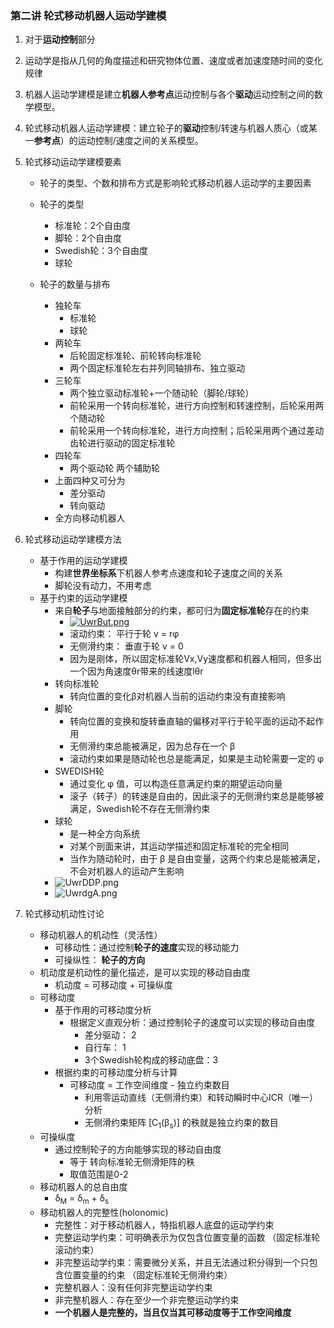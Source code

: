 ### 第二讲 轮式移动机器人运动学建模

1. 对于**运动控制**部分

2. 运动学是指从几何的角度描述和研究物体位置、速度或者加速度随时间的变化规律

3. 机器人运动学建模是建立**机器人参考点**运动控制与各个**驱动**运动控制之间的数学模型。

4. 轮式移动机器人运动学建模：建立轮子的**驱动**控制/转速与机器人质心（或某一**参考点**）的运动控制/速度之间的关系模型。

5. 轮式移动运动学建模要素

   - 轮子的类型、个数和排布方式是影响轮式移动机器人运动学的主要因素

   - 轮子的类型
     - 标准轮：2个自由度
     - 脚轮：2个自由度
     - Swedish轮：3个自由度
     - 球轮
   - 轮子的数量与排布
     - 独轮车
       - 标准轮
       - 球轮
     - 两轮车
       - 后轮固定标准轮、前轮转向标准轮
       - 两个固定标准轮左右并列同轴排布、独立驱动
     - 三轮车
       - 两个独立驱动标准轮+一个随动轮（脚轮/球轮）
       - 前轮采用一个转向标准轮，进行方向控制和转速控制，后轮采用两个随动轮
       - 前轮采用一个转向标准轮，进行方向控制；后轮采用两个通过差动齿轮进行驱动的固定标准轮
     - 四轮车
       - 两个驱动轮 两个辅助轮
     - 上面四种又可分为
       - 差分驱动
       - 转向驱动
     - 全方向移动机器人

6. 轮式移动运动学建模方法

   - 基于作用的运动学建模
     - 构建**世界坐标系**下机器人参考点速度和轮子速度之间的关系
     - 脚轮没有动力，不用考虑
   - 基于约束的运动学建模
     - 来自**轮子**与地面接触部分的约束，都可归为**固定标准轮**存在的约束
       - [![UwrBut.png](https://s1.ax1x.com/2020/07/15/UwrBut.png)](https://imgchr.com/i/UwrBut)
       - 滚动约束：     平行于轮 v = rφ
       - 无侧滑约束： 垂直于轮 v = 0
       - 因为是刚体，所以固定标准轮Vx,Vy速度都和机器人相同，但多出一个因为角速度θr带来的线速度lθr
     - 转向标准轮
       - 转向位置的变化β对机器人当前的运动约束没有直接影响
     - 脚轮
       - 转向位置的变换和旋转垂直轴的偏移对平行于轮平面的运动不起作用
       - 无侧滑约束总能被满足，因为总存在一个 β
       - 滚动约束如果是随动轮也总是能满足，如果是主动轮需要一定的 φ
     - SWEDISH轮
       - 通过变化 φ 值，可以构造任意满足约束的期望运动向量
       - 滚子（转子）的转速是自由的，因此滚子的无侧滑约束总是能够被满足，Swedish轮不存在无侧滑约束
     - 球轮
       - 是一种全方向系统
       - 对某个剖面来讲，其运动学描述和固定标准轮的完全相同
       - 当作为随动轮时，由于 β 是自由变量，这两个约束总是能被满足，不会对机器人的运动产生影响
     - ![UwrDDP.png](https://s1.ax1x.com/2020/07/15/UwrDDP.png)
     - ![UwrdgA.png](https://s1.ax1x.com/2020/07/15/UwrdgA.png)

7. 轮式移动机动性讨论

   - 移动机器人的机动性（灵活性）
     - 可移动性：通过控制**轮子的速度**实现的移动能力
     - 可操纵性：                **轮子的方向**
   - 机动度是机动性的量化描述，是可以实现的移动自由度
     - 机动度 = 可移动度 + 可操纵度
   - 可移动度
     - 基于作用的可移动度分析
       - 根据定义直观分析：通过控制轮子的速度可以实现的移动自由度
         - 差分驱动： 2
         - 自行车： 1
         - 3个Swedish轮构成的移动底盘：3
     - 根据约束的可移动度分析与计算
       - 可移动度 = 工作空间维度 - 独立约束数目
         - 利用零运动直线（无侧滑约束）和转动瞬时中心ICR（唯一）分析
         - 无侧滑约束矩阵  [C<sub>1</sub>(β<sub>s</sub>)]  的秩就是独立约束的数目
   - 可操纵度
     - 通过控制轮子的方向能够实现的移动自由度
       - 等于 转向标准轮无侧滑矩阵的秩
       - 取值范围是0-2
   - 移动机器人的总自由度
     - δ<sub>M</sub> = δ<sub>m</sub> + δ<sub>s</sub> 
   - 移动机器人的完整性(holonomic)
     - 完整性：对于移动机器人，特指机器人底盘的运动学约束
     - 完整运动学约束：可明确表示为仅包含位置变量的函数 （固定标准轮滚动约束）
     - 非完整运动学约束：需要微分关系，并且无法通过积分得到一个只包含位置变量的约束 （固定标准轮无侧滑约束）
     - 完整机器人：没有任何非完整运动学约束
     - 非完整机器人：存在至少一个非完整运动学约束
     - **一个机器人是完整的，当且仅当其可移动度等于工作空间维度**





